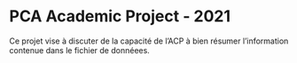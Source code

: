 # PCA Academic Project - 2021
Ce projet vise à discuter de la capacité de l’ACP à bien résumer l’information contenue dans le fichier de donnéees.
